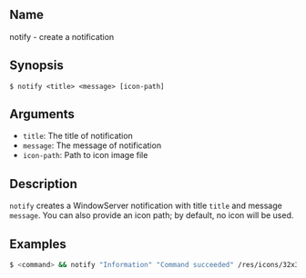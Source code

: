 ## Name

notify - create a notification

## Synopsis

```**sh
$ notify <title> <message> [icon-path]
```

## Arguments

* `title`: The title of notification
* `message`: The message of notification
* `icon-path`: Path to icon image file

## Description

`notify` creates a WindowServer notification with title `title` and message `message`. You can also provide an icon path; by default, no icon will be used.

## Examples

```sh
$ <command> && notify "Information" "Command succeeded" /res/icons/32x32/msgbox-information.png
```
